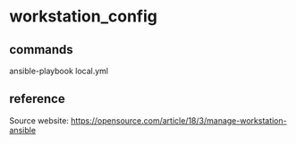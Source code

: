 # workstation_config
## commands
ansible-playbook local.yml
 
## reference
Source website: https://opensource.com/article/18/3/manage-workstation-ansible
